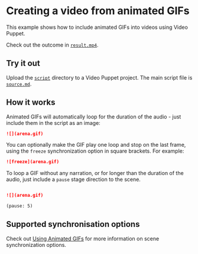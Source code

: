 # Creating a video from animated GIFs 

This example shows how to include animated GIFs into videos using Video Puppet. 

Check out the outcome in [`result.mp4`](result.mp4).

## Try it out

Upload the [`script`](script) directory to a Video Puppet project. The main script file is [`source.md`](script/source.md).

## How it works

Animated GIFs will automatically loop for the duration of the audio - just include them in the script as an image:

```md
![](arena.gif)
```

You can optionally make the GIF play one loop and stop on the last frame, using the `freeze` synchronization option in square brackets. For example:

```md
![freeze](arena.gif)
```

To loop a GIF without any narration, or for longer than the duration of the audio, just include a `pause` stage direction to the scene.


```md

![](arena.gif)

(pause: 5)
```

## Supported synchronisation options

Check out [Using Animated GIFs](https://videopuppet.com/docs/format/#using-animated-gifs) for more information on scene synchronization options.
